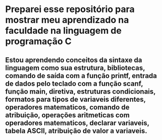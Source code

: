 # Preparei esse repositório para mostrar meu aprendizado na faculdade na linguagem de programação C

## Estou aprendendo conceitos da sintaxe da linguagem como sua estrutura, bibliotecas, comando de saída com a função printf, entrada de dados pelo teclado com a função scanf, função main, diretiva, estruturas condicionais, formatos para tipos de variaveis diferentes, operadores matematicos, comando de atribuição, operações aritmeticas com operadores matematicos, declarar variaveis, tabela ASCII, atribuição de valor a variaveis.